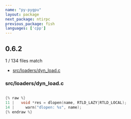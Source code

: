 ```yaml
---
name: "py-pygpu"
layout: package
next_package: ntirpc
previous_package: fish
languages: ['cpp']
---
```

## 0.6.2
1 / 134 files match

 - [src/loaders/dyn_load.c](#srcloadersdyn_loadc)

### src/loaders/dyn_load.c

```cpp

{% raw %}
11 |   void *res = dlopen(name, RTLD_LAZY|RTLD_LOCAL);
14 |     warn("dlopen: %s", name);
{% endraw %}

```